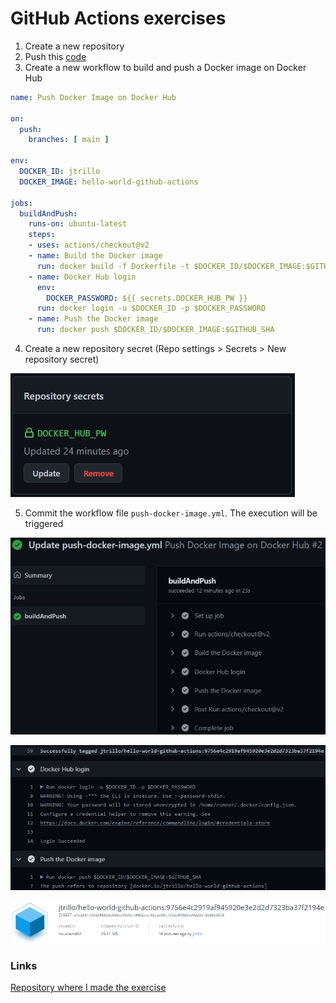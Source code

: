 # GitHub Actions exercises

1. Create a new repository
2. Push this [code](https://github.com/Lemoncode/bootcamp-devops-lemoncode/tree/master/03-cd/03-azure-devops/hello-world)
3. Create a new workflow to build and push a Docker image on Docker Hub
```yml
name: Push Docker Image on Docker Hub

on:
  push:
    branches: [ main ]

env:
  DOCKER_ID: jtrillo
  DOCKER_IMAGE: hello-world-github-actions

jobs:
  buildAndPush:
    runs-on: ubuntu-latest
    steps:
    - uses: actions/checkout@v2
    - name: Build the Docker image
      run: docker build -f Dockerfile -t $DOCKER_ID/$DOCKER_IMAGE:$GITHUB_SHA .
    - name: Docker Hub login
      env:
        DOCKER_PASSWORD: ${{ secrets.DOCKER_HUB_PW }}
      run: docker login -u $DOCKER_ID -p $DOCKER_PASSWORD
    - name: Push the Docker image
      run: docker push $DOCKER_ID/$DOCKER_IMAGE:$GITHUB_SHA
```
4. Create a new repository secret (Repo settings > Secrets > New repository secret)

![](./resources/github_actions_01.png)

5. Commit the workflow file `push-docker-image.yml`. The execution will be triggered

![](./resources/github_actions_02.png)

![](./resources/github_actions_03.png)

![](./resources/github_actions_04.png)


### Links
[Repository where I made the exercise](https://github.com/JTrillo/github-actions-exercise)